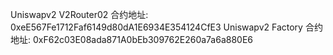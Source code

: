 Uniswapv2 V2Router02 合约地址: 0xeE567Fe1712Faf6149d80dA1E6934E354124CfE3
Uniswapv2 Factory 合约地址: 0xF62c03E08ada871A0bEb309762E260a7a6a880E6
